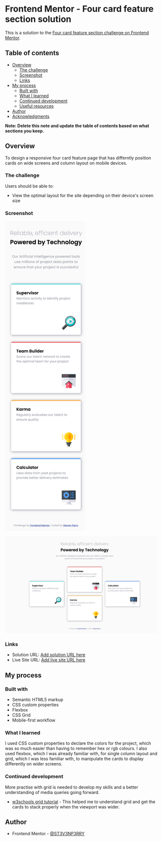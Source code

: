 # Frontend Mentor - Four card feature section solution

This is a solution to the [Four card feature section challenge on Frontend Mentor](https://www.frontendmentor.io/challenges/four-card-feature-section-weK1eFYK).

## Table of contents

- [Overview](#overview)
  - [The challenge](#the-challenge)
  - [Screenshot](#screenshot)
  - [Links](#links)
- [My process](#my-process)
  - [Built with](#built-with)
  - [What I learned](#what-i-learned)
  - [Continued development](#continued-development)
  - [Useful resources](#useful-resources)
- [Author](#author)
- [Acknowledgments](#acknowledgments)

**Note: Delete this note and update the table of contents based on what sections you keep.**

## Overview

To design a responsive four card feature page that has differntly position cards on wide screens and column layout on mobile devices.

### The challenge

Users should be able to:

- View the optimal layout for the site depending on their device's screen size

### Screenshot

![](https://github.com/ST3V3NP3RRY/four-card-feature/blob/main/Screenshots/Screenshot%202022-05-10%20at%2016-30-12%20Frontend%20Mentor%20Four%20card%20feature%20section.png)

![](https://github.com/ST3V3NP3RRY/four-card-feature/blob/main/Screenshots/Screenshot%202022-05-10%20at%2016-30-50%20Frontend%20Mentor%20Four%20card%20feature%20section.png)

### Links

- Solution URL: [Add solution URL here](https://your-solution-url.com)
- Live Site URL: [Add live site URL here](https://your-live-site-url.com)

## My process

### Built with

- Semantic HTML5 markup
- CSS custom properties
- Flexbox
- CSS Grid
- Mobile-first workflow

### What I learned

I used CSS custom properties to declare the colors for the project, which was so much easier than having to remember hex or rgb colours. I also used flexbox, which I was already familiar with, for single column layout and grid, which I was less familiar with, to manipulate the cards to display differently on wider screens.

### Continued development

More practise with grid is needed to develop my skills and a better understanding of media queries going forward.

- [w3schools grid tutorial](https://www.w3schools.com/css/css_grid.asp) - This helped me to understand grid and get the cards to stack properly when the viewport was wider.

## Author

- Frontend Mentor - [@ST3V3NP3RRY](https://www.frontendmentor.io/profile/ST3V3NP3RRY)
